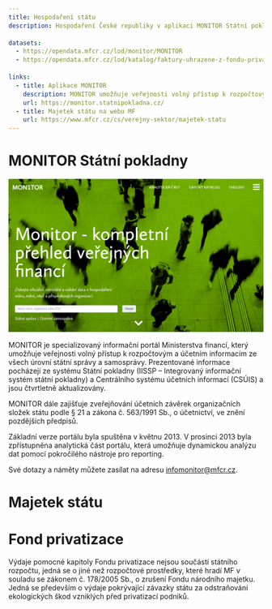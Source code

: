 ```yaml
---
title: Hospodaření státu
description: Hospodaření České republiky v aplikaci MONITOR Státní pokladny

datasets:
  - https://opendata.mfcr.cz/lod/monitor/MONITOR
  - https://opendata.mfcr.cz/lod/katalog/faktury-uhrazene-z-fondu-privatizace

links:
  - title: Aplikace MONITOR
    description: MONITOR umožňuje veřejnosti volný přístup k rozpočtovým a účetním informacím ze všech úrovní státní správy a samosprávy
    url: https://monitor.statnipokladna.cz/
  - title: Majetek státu na webu MF
    url: https://www.mfcr.cz/cs/verejny-sektor/majetek-statu
---
```


# MONITOR Státní pokladny

![MONITOR Státní pokladny - snímek obrazovky](/assets/content/monitor.png)

MONITOR je specializovaný informační portál Ministerstva financí, který umožňuje veřejnosti volný přístup k rozpočtovým a účetním informacím ze všech úrovní státní správy a samosprávy. Prezentované informace pocházejí ze systému Státní pokladny (IISSP – Integrovaný informační systém státní pokladny) a Centrálního systému účetních informací (CSÚIS) a jsou čtvrtletně aktualizovány.

MONITOR dále zajišťuje zveřejňování účetních závěrek organizačních složek státu podle § 21 a zákona č. 563/1991 Sb., o účetnictví, ve znění pozdějších předpisů.

Základní verze portálu byla spuštěna v květnu 2013. V prosinci 2013 byla zpřístupněna analytická část portálu, která umožňuje dynamickou analýzu dat pomocí pokročilého nástroje pro reporting.

Své dotazy a náměty můžete zasílat na adresu [infomonitor@mfcr.cz](mailto:infomonitor@mfcr.cz).

# Majetek státu

# Fond privatizace

Výdaje pomocné kapitoly Fondu privatizace nejsou součástí státního rozpočtu, jedná se o jiné než rozpočtové prostředky, které hradí MF v souladu se zákonem č. 178/2005 Sb., o zrušení Fondu národního majetku. Jedná se především o výdaje pokrývající závazky státu za odstraňování ekologických škod vzniklých před privatizací podniků.